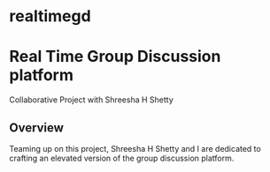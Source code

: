 # realtimegd
# Real Time Group Discussion platform 

Collaborative Project with Shreesha H Shetty

## Overview

Teaming up on this project, Shreesha H Shetty and I are dedicated to crafting an elevated version of the group discussion platform.
